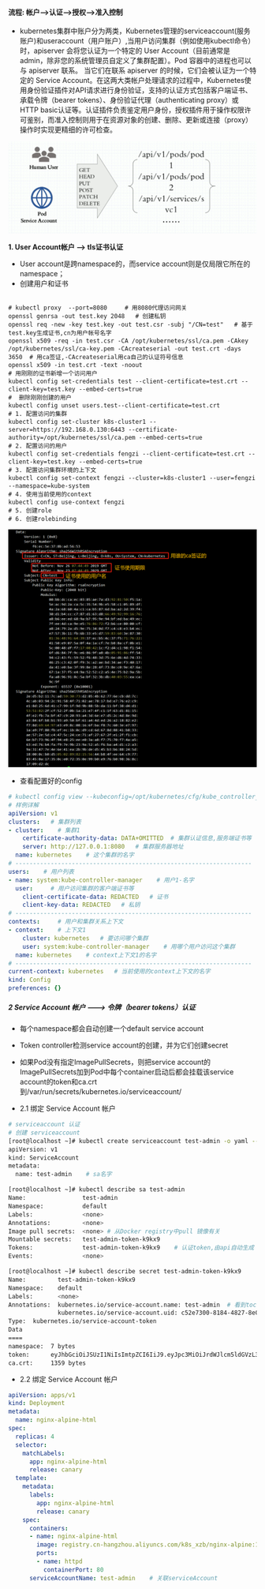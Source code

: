 #### 流程: 帐户-->认证-->授权-->准入控制


- kubernetes集群中账户分为两类，Kubernetes管理的serviceaccount(服务账户)和useraccount（用户账户）,当用户访问集群（例如使用kubectl命令）时，apiserver 会将您认证为一个特定的 User Account（目前通常是admin，除非您的系统管理员自定义了集群配置）。Pod 容器中的进程也可以与 apiserver 联系。 当它们在联系 apiserver 的时候，它们会被认证为一个特定的 Service Account。在这两大类帐户处理请求的过程中，Kubernetes使⽤⾝份验证插件对API请求进⾏⾝份验证，⽀持的认证⽅式包括客户端证书、承载令牌（bearer tokens）、⾝份验证代理（authenticating proxy）或HTTP basic认证等。认证插件负责鉴定⽤户⾝份，授权插件⽤于操作权限许可鉴别，⽽准⼊控制则⽤于在资源对象的创建、删除、更新或连接（proxy）操作时实现更精细的许可检查。


![](paste_image/2019-11-25-14-52-41.png)

**1. User Account帐户 --> tls证书认证**
   - User account是跨namespace的，而service account则是仅局限它所在的namespace；
   - 创建用户和证书
```shell

# kubectl proxy  --port=8080     # 用8080代理访问网关
openssl genrsa -out test.key 2048   # 创建私钥
openssl req -new -key test.key -out test.csr -subj "/CN=test"   # 基于test.key生成证书,cn为用户帐号名字
openssl x509 -req -in test.csr -CA /opt/kubernetes/ssl/ca.pem -CAkey /opt/kubernetes/ssl/ca-key.pem -CAcreateserial -out test.crt -days 3650  # 用ca签证,-CAcreateserial用ca自己的认证符号信息
openssl x509 -in test.crt -text -noout
# 用刚刚的证书新增一个访问用户
kubectl config set-credentials test --client-certificate=test.crt --client-key=test.key --embed-certs=true
#  删除刚刚创建的用户
kubectl config unset users.test--client-certificate=test.crt
# 1. 配置访问的集群
kubectl config set-cluster k8s-cluster1 --server=https://192.168.0.130:6443 --certificate-authority=/opt/kubernetes/ssl/ca.pem --embed-certs=true
# 2. 配置访问的用户
kubectl config set-credentials fengzi --client-certificate=test.crt --client-key=test.key --embed-certs=true
# 3. 配置访问集群环境的上下文
kubectl config set-context fengzi --cluster=k8s-cluster1 --user=fengzi --namespace=kube-system
# 4. 使用当前使用的context
kubectl config use-context fengzi
# 5. 创建role
# 6. 创建rolebinding
```
![](paste_image/2019-11-26-15-51-07.png)
   - 查看配置好的config
```yaml
# kubectl config view --kubeconfig=/opt/kubernetes/cfg/kube_controller_manager.kubeconfig
# 样例详解
apiVersion: v1
clusters:   # 集群列表
- cluster:    # 集群1
    certificate-authority-data: DATA+OMITTED  # 集群认证信息,服务端证书等
    server: http://127.0.0.1:8080   # 集群服务器地址
  name: kubernetes    # 这个集群的名字
# -------------------------------------------------------------------
users:    # 用户列表
- name: system:kube-controller-manager    # 用户1-名字
  user:     # 用户访问集群的客户端证书等
    client-certificate-data: REDACTED   # 证书
    client-key-data: REDACTED   # 私钥
# -------------------------------------------------------------------
contexts:     # 用户和集群关系上下文
- context:    # 上下文1
    cluster: kubernetes   # 要访问哪个集群
    user: system:kube-controller-manager    # 用哪个用户访问这个集群
  name: kubernetes    # context上下文1的名字
# -------------------------------------------------------------------
current-context: kubernetes   # 当前使用的context上下文的名字
kind: Config
preferences: {}


```




##### 2 Service Account 帐户 ---> 令牌（bearer tokens）认证
- 每个namespace都会自动创建一个default service account
- Token controller检测service account的创建，并为它们创建secret
- 如果Pod没有指定ImagePullSecrets，则把service account的ImagePullSecrets加到Pod中每个container启动后都会挂载该service account的token和ca.crt到/var/run/secrets/kubernetes.io/serviceaccount/

- 2.1 绑定 Service Account 帐户
```bash
# serviceaccount 认证
# 创建 serviceaccount
[root@localhost ~]# kubectl create serviceaccount test-admin -o yaml --dry-run
apiVersion: v1
kind: ServiceAccount
metadata:
  name: test-admin    # sa名字

```

```bash
[root@localhost ~]# kubectl describe sa test-admin
Name:                test-admin
Namespace:           default
Labels:              <none>
Annotations:         <none>
Image pull secrets:  <none> # 从Docker registry中pull 镜像有关
Mountable secrets:   test-admin-token-k9kx9
Tokens:              test-admin-token-k9kx9    # 认证token,由api自动生成
Events:              <none>
```
```bash
[root@localhost ~]# kubectl describe secret test-admin-token-k9kx9
Name:         test-admin-token-k9kx9
Namespace:    default
Labels:       <none>
Annotations:  kubernetes.io/service-account.name: test-admin  # 看到tocen里有sa的帐户
              kubernetes.io/service-account.uid: c52e7300-8184-4827-8e05-7c24ea7e94e1
Type:  kubernetes.io/service-account-token
Data
====
namespace:  7 bytes
token:      eyJhbGciOiJSUzI1NiIsImtpZCI6IiJ9.eyJpc3MiOiJrdWJlcm5ldGVzL3NlcnZpY2VhY2
ca.crt:     1359 bytes

```
- 2.2 绑定 Service Account 帐户
```yaml
apiVersion: apps/v1
kind: Deployment
metadata: 
  name: nginx-alpine-html
spec:
  replicas: 4
  selector: 
    matchLabels:
      app: nginx-alpine-html
      release: canary
  template:
    metadata:
      labels:
        app: nginx-alpine-html
        release: canary
    spec:
      containers:
      - name: nginx-alpine-html
        image: registry.cn-hangzhou.aliyuncs.com/k8s_xzb/nginx-alpine:1.14
        ports:
        - name: httpd
          containerPort: 80
      serviceAccountName: test-admin    # 关联serviceAccount
```
